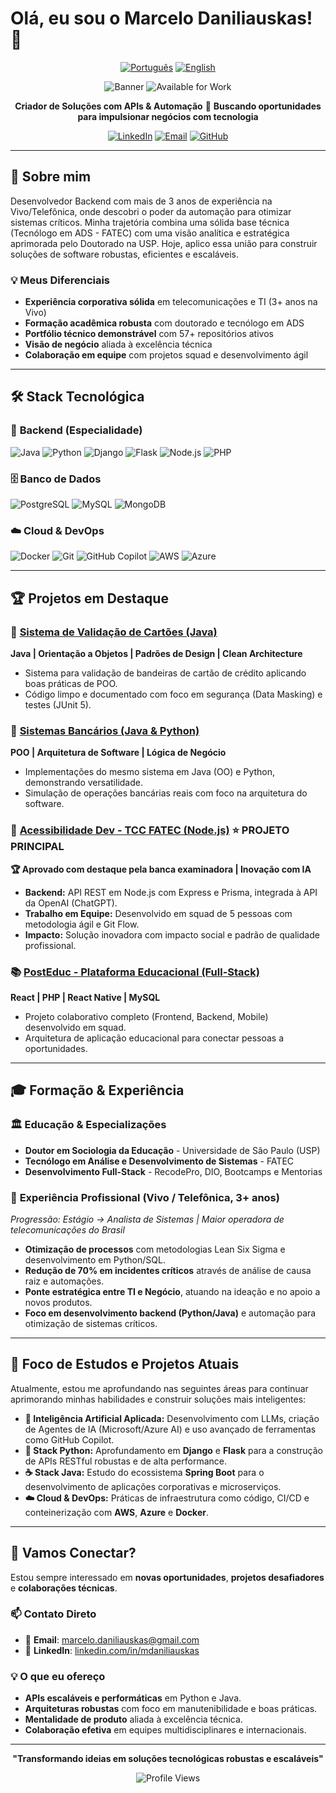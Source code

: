 # Olá, eu sou o Marcelo Daniliauskas! 👋

<div align="center">

[![Português](https://img.shields.io/badge/Português-🇧🇷-green?style=for-the-badge)](#) [![English](https://img.shields.io/badge/English-🇺🇸-blue?style=for-the-badge)](./README-EN.md)

![Banner](https://img.shields.io/badge/Desenvolvedor%20Backend%20(Python%20&%20Java)-Criador%20de%20Soluções%20com%20APIs%20&%20Automação-informational?style=for-the-badge&logo=github&logoColor=white&color=0A66C2)
![Available for Work](https://img.shields.io/badge/Available%20for%20Work-Yes-brightgreen?style=for-the-badge)

**Criador de Soluções com APIs & Automação**
🎯 **Buscando oportunidades para impulsionar negócios com tecnologia**

[![LinkedIn](https://img.shields.io/badge/-LinkedIn-0A66C2?style=for-the-badge&logo=linkedin&logoColor=white)](https://www.linkedin.com/in/mdaniliauskas)
[![Email](https://img.shields.io/badge/-Email-D14836?style=for-the-badge&logo=gmail&logoColor=white)](mailto:marcelo.daniliauskas@gmail.com)
[![GitHub](https://img.shields.io/badge/-GitHub-181717?style=for-the-badge&logo=github&logoColor=white)](https://github.com/mdaniliauskas)

</div>

---

## 🚀 Sobre mim

Desenvolvedor Backend com mais de 3 anos de experiência na Vivo/Telefônica, onde descobri o poder da automação para otimizar sistemas críticos. Minha trajetória combina uma sólida base técnica (Tecnólogo em ADS - FATEC) com uma visão analítica e estratégica aprimorada pelo Doutorado na USP. Hoje, aplico essa união para construir soluções de software robustas, eficientes e escaláveis.

### 💡 Meus Diferenciais
- **Experiência corporativa sólida** em telecomunicações e TI (3+ anos na Vivo)
- **Formação acadêmica robusta** com doutorado e tecnólogo em ADS
- **Portfólio técnico demonstrável** com 57+ repositórios ativos
- **Visão de negócio** aliada à excelência técnica
- **Colaboração em equipe** com projetos squad e desenvolvimento ágil

---

## 🛠️ Stack Tecnológica

### 🎯 **Backend (Especialidade)**
<div align="left">

![Java](https://img.shields.io/badge/-Java-007396?style=for-the-badge&logo=openjdk&logoColor=white)
![Python](https://img.shields.io/badge/-Python-3776AB?style=for-the-badge&logo=python&logoColor=white)
![Django](https://img.shields.io/badge/-Django-092E20?style=for-the-badge&logo=django&logoColor=white)
![Flask](https://img.shields.io/badge/-Flask-000000?style=for-the-badge&logo=flask&logoColor=white)
![Node.js](https://img.shields.io/badge/-Node.js-339933?style=for-the-badge&logo=node.js&logoColor=white)
![PHP](https://img.shields.io/badge/-PHP-777BB4?style=for-the-badge&logo=php&logoColor=white)

</div>

### 🗄️ **Banco de Dados**
<div align="left">

![PostgreSQL](https://img.shields.io/badge/-PostgreSQL-336791?style=for-the-badge&logo=postgresql&logoColor=white)
![MySQL](https://img.shields.io/badge/-MySQL-4479A1?style=for-the-badge&logo=mysql&logoColor=white)
![MongoDB](https://img.shields.io/badge/-MongoDB-47A248?style=for-the-badge&logo=mongodb&logoColor=white)

</div>

### ☁️ **Cloud & DevOps**
<div align="left">

![Docker](https://img.shields.io/badge/-Docker-2496ED?style=for-the-badge&logo=docker&logoColor=white)
![Git](https://img.shields.io/badge/-Git-F05032?style=for-the-badge&logo=git&logoColor=white)
![GitHub Copilot](https://img.shields.io/badge/-GitHub%20Copilot-000000?style=for-the-badge&logo=github&logoColor=white)
![AWS](https://img.shields.io/badge/AWS-232F3E?style=for-the-badge&logo=amazon-aws&logoColor=white)
![Azure](https://img.shields.io/badge/Azure-0078D4?style=for-the-badge&logo=microsoft-azure&logoColor=white)

</div>

---

## 🏆 Projetos em Destaque

### 🔐 [Sistema de Validação de Cartões (Java)](https://github.com/mdaniliauskas/valida-bandeira-cartao)
**Java | Orientação a Objetos | Padrões de Design | Clean Architecture**
- Sistema para validação de bandeiras de cartão de crédito aplicando boas práticas de POO.
- Código limpo e documentado com foco em segurança (Data Masking) e testes (JUnit 5).

### 🏦 [Sistemas Bancários (Java & Python)](https://github.com/mdaniliauskas/BancoDigital_Java)
**POO | Arquitetura de Software | Lógica de Negócio**
- Implementações do mesmo sistema em Java (OO) e Python, demonstrando versatilidade.
- Simulação de operações bancárias reais com foco na arquitetura do software.

### 🌟 [Acessibilidade Dev - TCC FATEC (Node.js)](https://github.com/acessibilidadedev) ⭐ **PROJETO PRINCIPAL**
**🏆 Aprovado com destaque pela banca examinadora | Inovação com IA**
- **Backend:** API REST em Node.js com Express e Prisma, integrada à API da OpenAI (ChatGPT).
- **Trabalho em Equipe:** Desenvolvido em squad de 5 pessoas com metodologia ágil e Git Flow.
- **Impacto:** Solução inovadora com impacto social e padrão de qualidade profissional.

### 📚 [PostEduc - Plataforma Educacional (Full-Stack)](https://github.com/mdaniliauskas/postEduc)
**React | PHP | React Native | MySQL**
- Projeto colaborativo completo (Frontend, Backend, Mobile) desenvolvido em squad.
- Arquitetura de aplicação educacional para conectar pessoas a oportunidades.

---

## 🎓 Formação & Experiência

### 🏛️ **Educação & Especializações**
- **Doutor em Sociologia da Educação** - Universidade de São Paulo (USP)
- **Tecnólogo em Análise e Desenvolvimento de Sistemas** - FATEC
- **Desenvolvimento Full-Stack** - RecodePro, DIO, Bootcamps e Mentorias

### 🏢 **Experiência Profissional (Vivo / Telefônica, 3+ anos)**
*Progressão: Estágio → Analista de Sistemas | Maior operadora de telecomunicações do Brasil*

- **Otimização de processos** com metodologias Lean Six Sigma e desenvolvimento em Python/SQL.
- **Redução de 70% em incidentes críticos** através de análise de causa raiz e automações.
- **Ponte estratégica entre TI e Negócio**, atuando na ideação e no apoio a novos produtos.
- **Foco em desenvolvimento backend (Python/Java)** e automação para otimização de sistemas críticos.

---

## 🚀 Foco de Estudos e Projetos Atuais

Atualmente, estou me aprofundando nas seguintes áreas para continuar aprimorando minhas habilidades e construir soluções mais inteligentes:

- **🤖 Inteligência Artificial Aplicada:** Desenvolvimento com LLMs, criação de Agentes de IA (Microsoft/Azure AI) e uso avançado de ferramentas como GitHub Copilot.
- **🐍 Stack Python:** Aprofundamento em **Django** e **Flask** para a construção de APIs RESTful robustas e de alta performance.
- **☕ Stack Java:** Estudo do ecossistema **Spring Boot** para o desenvolvimento de aplicações corporativas e microserviços.
- **☁️ Cloud & DevOps:** Práticas de infraestrutura como código, CI/CD e conteinerização com **AWS**, **Azure** e **Docker**.

---

## 🤝 Vamos Conectar?

Estou sempre interessado em **novas oportunidades**, **projetos desafiadores** e **colaborações técnicas**.

### 📫 **Contato Direto**
- 📧 **Email**: [marcelo.daniliauskas@gmail.com](mailto:marcelo.daniliauskas@gmail.com)
- 💼 **LinkedIn**: [linkedin.com/in/mdaniliauskas](https://www.linkedin.com/in/mdaniliauskas)

### 💡 **O que eu ofereço**
- **APIs escaláveis e performáticas** em Python e Java.
- **Arquiteturas robustas** com foco em manutenibilidade e boas práticas.
- **Mentalidade de produto** aliada à excelência técnica.
- **Colaboração efetiva** em equipes multidisciplinares e internacionais.

---

<div align="center">

**"Transformando ideias em soluções tecnológicas robustas e escaláveis"**

![Profile Views](https://komarev.com/ghpvc/?username=mdaniliauskas&color=0A66C2&style=for-the-badge)

</div>
